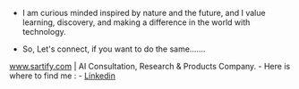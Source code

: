 - I am curious minded inspired by nature and the future, and I value learning, discovery, and making a difference in the world with technology.

- So, Let's connect, if you want to do the same.......

www.sartify.com | AI Consultation, Research & Products Company.
     - Here is where to find me :
       - [Linkedin](https://www.linkedin.com/in/innocent-charles/)
  
<!---
innocent-charles/innocent-charles is a ✨ special ✨ repository because its `README.md` (this file) appears on your GitHub profile.
You can click the Preview link to take a look at your changes.

<p align="right">
<img src="https://github-readme-stats.vercel.app/api?username=innocent-charles&show_icons=true&hide_border=true" align="right"></p> 
--->






